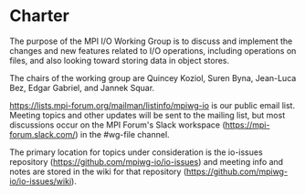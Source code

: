 # Charter

The purpose of the MPI I/O Working Group is to discuss and implement the changes and new features
related to I/O operations, including operations on files, and also looking toward storing data in
object stores.

The chairs of the working group are Quincey Koziol, Suren Byna, Jean-Luca Bez, Edgar Gabriel,
and Jannek Squar.

https://lists.mpi-forum.org/mailman/listinfo/mpiwg-io is our public email list.  Meeting topics
and other updates will be sent to the mailing list, but most discussions occur on the MPI Forum's
Slack workspace (https://mpi-forum.slack.com/) in the #wg-file channel.

The primary location for topics under consideration is the io-issues repository
(https://github.com/mpiwg-io/io-issues) and meeting info and notes are stored in the wiki
for that repository (https://github.com/mpiwg-io/io-issues/wiki).
